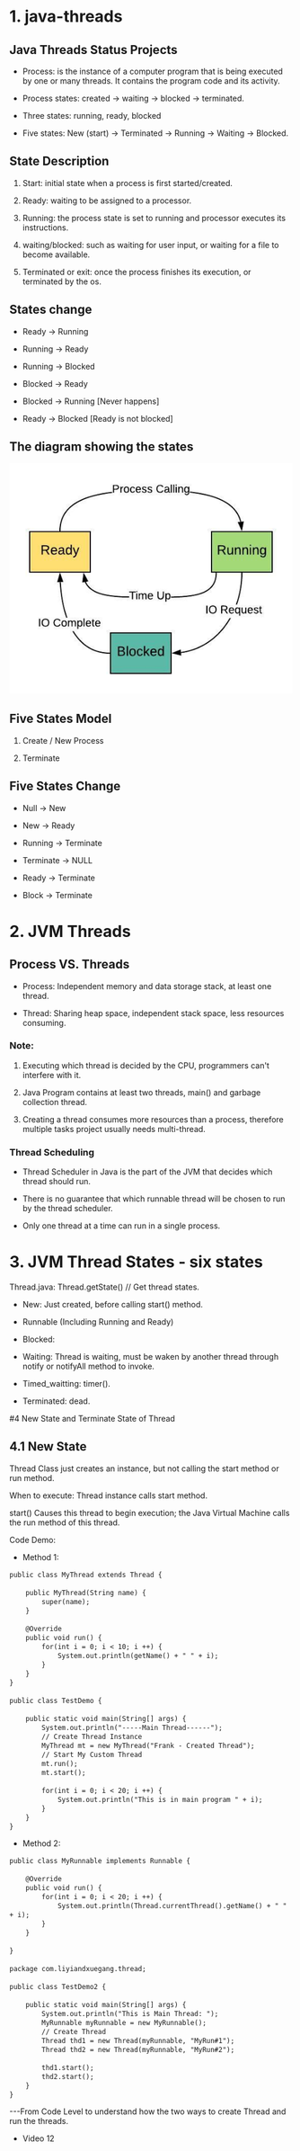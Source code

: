 # 1. java-threads

## Java Threads Status Projects 

* Process: is the instance of a computer program that is being executed by one or many threads. It contains the program code and its activity.

* Process states: created -> waiting -> blocked -> terminated. 

* Three states: running, ready, blocked 

* Five states: New (start) -> Terminated -> Running -> Waiting -> Blocked.

## State Description
1. Start: initial state when a process is first started/created. 

2. Ready: waiting to be assigned to a processor.

3. Running: the process state is set to running and processor executes its instructions. 

4. waiting/blocked: such as waiting for user input, or waiting for a file to become available. 

5. Terminated or exit: once the process finishes its execution, or terminated by the os.   

## States change 

* Ready -> Running

* Running -> Ready

* Running -> Blocked 

* Blocked -> Ready

* Blocked -> Running [Never happens]

* Ready -> Blocked [Ready is not blocked]


## The diagram showing the states 

![Process State Change](./images/process.jpeg)

## Five States Model

1. Create / New Process 

2. Terminate 

## Five States Change 

- Null -> New

- New -> Ready

- Running -> Terminate

- Terminate -> NULL

- Ready -> Terminate

- Block -> Terminate 

# 2. JVM Threads 

## Process VS. Threads

* Process: Independent memory and data storage stack, at least one thread. 

* Thread: Sharing heap space, independent stack space, less resources consuming. 

### Note: 

1. Executing which thread is decided by the CPU, programmers can't interfere with it. 

2. Java Program contains at least two threads, main() and garbage collection thread.  

3. Creating a thread consumes more resources than a process, therefore multiple tasks project usually needs multi-thread. 

### Thread Scheduling

* Thread Scheduler in Java is the part of the JVM that decides which thread should run. 

* There is no guarantee that which runnable thread will be chosen to run by the thread scheduler. 

* Only one thread at a time can run in a single process. 

# 3. JVM Thread States - six states

Thread.java: Thread.getState() // Get thread states.  

- New: Just created, before calling start() method.

- Runnable (Including Running and Ready)

- Blocked: 

- Waiting: Thread is waiting, must be waken by another thread through notify or notifyAll method to invoke. 

- Timed_waitting: timer(). 

- Terminated: dead. 

#4 New State and Terminate State of Thread

## 4.1 New State

Thread Class just creates an instance, but not calling the start method or run method. 

When to execute: Thread instance calls start method. 

start()
Causes this thread to begin execution; the Java Virtual Machine calls the run method of this thread.

Code Demo: 

* Method 1: 

```
public class MyThread extends Thread {

	public MyThread(String name) {
		super(name);
	}
	
	@Override
	public void run() {
		for(int i = 0; i < 10; i ++) {
			System.out.println(getName() + " " + i);
		}
	}
}

public class TestDemo {
	
	public static void main(String[] args) {
		System.out.println("-----Main Thread------");
		// Create Thread Instance
		MyThread mt = new MyThread("Frank - Created Thread");
		// Start My Custom Thread
		mt.run();
		mt.start();
		
		for(int i = 0; i < 20; i ++) {
			System.out.println("This is in main program	" + i);
		}
	}
}

```

* Method 2: 

```
public class MyRunnable implements Runnable {

	@Override
	public void run() {
		for(int i = 0; i < 20; i ++) {
			System.out.println(Thread.currentThread().getName() + " " + i);
		}
	}

}

package com.liyiandxuegang.thread;

public class TestDemo2 {
	
	public static void main(String[] args) {
		System.out.println("This is Main Thread: ");
		MyRunnable myRunnable = new MyRunnable();
		// Create Thread
		Thread thd1 = new Thread(myRunnable, "MyRun#1");
		Thread thd2 = new Thread(myRunnable, "MyRun#2");
		
		thd1.start();
		thd2.start();
	}
}
```

---From Code Level to understand how the two ways to create Thread and run the threads. 

- Video 12
